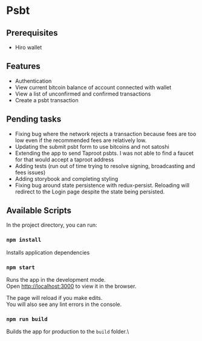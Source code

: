 # Psbt

## Prerequisites
- Hiro wallet

## Features
- Authentication
- View current bitcoin balance of account connected with wallet
- View a list of unconfirmed and confirmed transactions
- Create a psbt transaction

## Pending tasks
- Fixing bug where the network rejects a transaction because fees are too low even if the recommended fees are relatively low.
- Updating the submit psbt form to use bitcoins and not satoshi
- Extending the app to send Taproot psbts. I was not able to find a faucet for that would accept a taproot address
- Adding tests (run out of time trying to resolve signing, broadcasting and fees issues)
- Adding storybook and completing styling
- Fixing bug around state persistence with redux-persist. Reloading will redirect to the Login page despite the state being persisted.

## Available Scripts

In the project directory, you can run:

### `npm install`

Installs application dependencies

### `npm start`

Runs the app in the development mode.\
Open [http://localhost:3000](http://localhost:3000) to view it in the browser.

The page will reload if you make edits.\
You will also see any lint errors in the console.

### `npm run build`

Builds the app for production to the `build` folder.\





